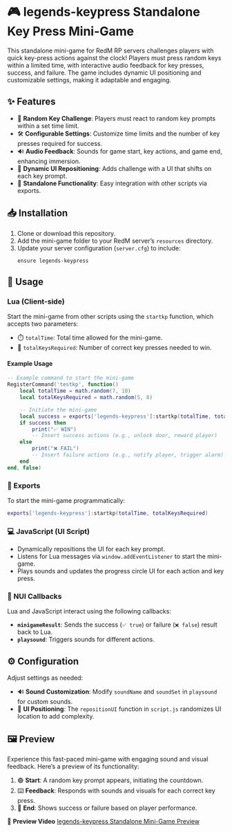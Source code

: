 # 🎮 legends-keypress Standalone Key Press Mini-Game

This standalone mini-game for RedM RP servers challenges players with quick key-press actions against the clock! Players must press random keys within a limited time, with interactive audio feedback for key presses, success, and failure. The game includes dynamic UI positioning and customizable settings, making it adaptable and engaging.

## ✨ Features

- 🎲 **Random Key Challenge**: Players must react to random key prompts within a set time limit.
- 🛠️ **Configurable Settings**: Customize time limits and the number of key presses required for success.
- 🔊 **Audio Feedback**: Sounds for game start, key actions, and game end, enhancing immersion.
- 🎯 **Dynamic UI Repositioning**: Adds challenge with a UI that shifts on each key prompt.
- 🔌 **Standalone Functionality**: Easy integration with other scripts via exports.

## 📥 Installation

1. Clone or download this repository.
2. Add the mini-game folder to your RedM server’s `resources` directory.
3. Update your server configuration (`server.cfg`) to include:
   ```plaintext
   ensure legends-keypress
   ```

## 🚀 Usage

### Lua (Client-side)

Start the mini-game from other scripts using the `startkp` function, which accepts two parameters:
- ⏱️ `totalTime`: Total time allowed for the mini-game.
- 🔢 `totalKeysRequired`: Number of correct key presses needed to win.

#### Example Usage

```lua
-- Example command to start the mini-game
RegisterCommand('testkp', function()
    local totalTime = math.random(7, 10)
    local totalKeysRequired = math.random(5, 8)

    -- Initiate the mini-game
    local success = exports['legends-keypress']:startkp(totalTime, totalKeysRequired)
    if success then
        print("✅ WIN")
        -- Insert success actions (e.g., unlock door, reward player)
    else
        print("❌ FAIL")
        -- Insert failure actions (e.g., notify player, trigger alarm)
    end
end, false)
```

### 🔧 Exports

To start the mini-game programmatically:

```lua
exports['legends-keypress']:startkp(totalTime, totalKeysRequired)
```

### 💻 JavaScript (UI Script)

- Dynamically repositions the UI for each key prompt.
- Listens for Lua messages via `window.addEventListener` to start the mini-game.
- Plays sounds and updates the progress circle UI for each action and key press.

### 📡 NUI Callbacks

Lua and JavaScript interact using the following callbacks:
- **`minigameResult`**: Sends the success (`✅ true`) or failure (`❌ false`) result back to Lua.
- **`playsound`**: Triggers sounds for different actions.

## ⚙️ Configuration

Adjust settings as needed:
- 🔊 **Sound Customization**: Modify `soundName` and `soundSet` in `playsound` for custom sounds.
- 📐 **UI Positioning**: The `repositionUI` function in `script.js` randomizes UI location to add complexity.

## 🖼️ Preview

Experience this fast-paced mini-game with engaging sound and visual feedback. Here’s a preview of its functionality:

1. 🟢 **Start**: A random key prompt appears, initiating the countdown.
2. ⌨️ **Feedback**: Responds with sounds and visuals for each correct key press.
3. 🎉 **End**: Shows success or failure based on player performance.

🚀 **Preview Video**
[legends-keypress Standalone Mini-Game Preview](https://streamable.com/y6uq59)
